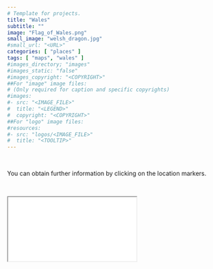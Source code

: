 ```yaml
---
# Template for projects.
title: "Wales"
subtitle: ""
image: "Flag_of_Wales.png"
small_image: "welsh_dragon.jpg"
#small_url: "<URL>"
categories: [ "places" ]
tags: [ "maps", "wales" ]
#images_directory; "images"
#images_static: "false"
#images_copyright: "<COPYRIGHT>"
##For "image" image files:
# (Only required for caption and specific copyrights)
#images:
#- src: "<IMAGE_FILE>"
#  title: "<LEGEND>"
#  copyright: "<COPYRIGHT>"
##For "logo" image files:
#resources:
#- src: "logos/<IMAGE_FILE>"
#  title: "<TOOLTIP>"
---
```

<!-- {{< rawhtml >}}
<a href="/html/map_wales.html"><img src="map_europe_thumb.jpg" /></a> 


{{< /rawhtml >}} -->
&nbsp;

You can obtain further information by clicking on the location markers.

&nbsp;


<div class="thumbnail-container">
  <div class="thumbnail">
   <iframe src="/html/map_wales.html" frameborder="2" ></iframe>
  </div>
</div>
